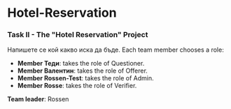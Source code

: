 # Hotel-Reservation

### Task II - The "Hotel Reservation" Project

Напишете се кой какво иска да бъде.
Each team member chooses a role:
- **Member Теди**: takes the role of Questioner.
- **Member Валентин**: takes the role of Offerer.
- **Member Rossen-Test**: takes the role of Admin.
- **Member Rosse**: takes the role of Verifier.

**Team leader**: Rossen
